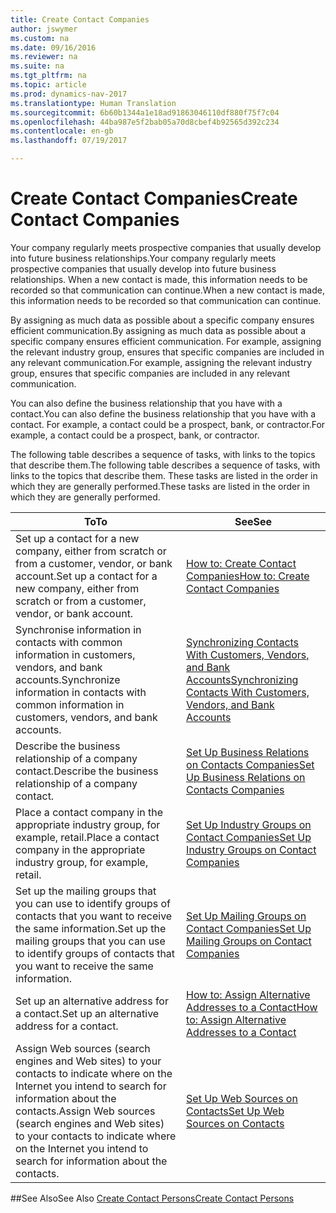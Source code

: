 ```yaml
---
title: Create Contact Companies
author: jswymer
ms.custom: na
ms.date: 09/16/2016
ms.reviewer: na
ms.suite: na
ms.tgt_pltfrm: na
ms.topic: article
ms.prod: dynamics-nav-2017
ms.translationtype: Human Translation
ms.sourcegitcommit: 6b60b1344a1e18ad91863046110df880f75f7c04
ms.openlocfilehash: 44ba987e5f2bab05a70d8cbef4b92565d392c234
ms.contentlocale: en-gb
ms.lasthandoff: 07/19/2017

---
```

# <a name="create-contact-companies"></a><span data-ttu-id="809fa-102">Create Contact Companies</span><span class="sxs-lookup"><span data-stu-id="809fa-102">Create Contact Companies</span></span>
<span data-ttu-id="809fa-103">Your company regularly meets prospective companies that usually develop into future business relationships.</span><span class="sxs-lookup"><span data-stu-id="809fa-103">Your company regularly meets prospective companies that usually develop into future business relationships.</span></span> <span data-ttu-id="809fa-104">When a new contact is made, this information needs to be recorded so that communication can continue.</span><span class="sxs-lookup"><span data-stu-id="809fa-104">When a new contact is made, this information needs to be recorded so that communication can continue.</span></span>

<span data-ttu-id="809fa-105">By assigning as much data as possible about a specific company ensures efficient communication.</span><span class="sxs-lookup"><span data-stu-id="809fa-105">By assigning as much data as possible about a specific company ensures efficient communication.</span></span> <span data-ttu-id="809fa-106">For example, assigning the relevant industry group, ensures that specific companies are included in any relevant communication.</span><span class="sxs-lookup"><span data-stu-id="809fa-106">For example, assigning the relevant industry group, ensures that specific companies are included in any relevant communication.</span></span>

<span data-ttu-id="809fa-107">You can also define the business relationship that you have with a contact.</span><span class="sxs-lookup"><span data-stu-id="809fa-107">You can also define the business relationship that you have with a contact.</span></span> <span data-ttu-id="809fa-108">For example, a contact could be a prospect, bank, or contractor.</span><span class="sxs-lookup"><span data-stu-id="809fa-108">For example, a contact could be a prospect, bank, or contractor.</span></span>

<span data-ttu-id="809fa-109">The following table describes a sequence of tasks, with links to the topics that describe them.</span><span class="sxs-lookup"><span data-stu-id="809fa-109">The following table describes a sequence of tasks, with links to the topics that describe them.</span></span> <span data-ttu-id="809fa-110">These tasks are listed in the order in which they are generally performed.</span><span class="sxs-lookup"><span data-stu-id="809fa-110">These tasks are listed in the order in which they are generally performed.</span></span>

|<span data-ttu-id="809fa-111">To</span><span class="sxs-lookup"><span data-stu-id="809fa-111">To</span></span> |<span data-ttu-id="809fa-112">See</span><span class="sxs-lookup"><span data-stu-id="809fa-112">See</span></span> |
|---|----|
|<span data-ttu-id="809fa-113">Set up a contact for a new company, either from scratch or from a customer, vendor, or bank account.</span><span class="sxs-lookup"><span data-stu-id="809fa-113">Set up a contact for a new company, either from scratch or from a customer, vendor, or bank account.</span></span>|[<span data-ttu-id="809fa-114">How to: Create Contact Companies</span><span class="sxs-lookup"><span data-stu-id="809fa-114">How to: Create Contact Companies</span></span>](marketing-how-create-contact-companies.md)|
|<span data-ttu-id="809fa-115">Synchronise information in contacts with common information in customers, vendors, and bank accounts.</span><span class="sxs-lookup"><span data-stu-id="809fa-115">Synchronize information in contacts with common information in customers, vendors, and bank accounts.</span></span>|[<span data-ttu-id="809fa-116">Synchronizing Contacts With Customers, Vendors, and Bank Accounts</span><span class="sxs-lookup"><span data-stu-id="809fa-116">Synchronizing Contacts With Customers, Vendors, and Bank Accounts</span></span>](marketing-synchronize-contacts-customers-vendors-bank-accounts.md)|
|<span data-ttu-id="809fa-117">Describe the business relationship of a company contact.</span><span class="sxs-lookup"><span data-stu-id="809fa-117">Describe the business relationship of a company contact.</span></span>|[<span data-ttu-id="809fa-118">Set Up Business Relations on Contacts Companies</span><span class="sxs-lookup"><span data-stu-id="809fa-118">Set Up Business Relations on Contacts Companies</span></span>](marketing-business-relations.md)|
|<span data-ttu-id="809fa-119">Place a contact company in the appropriate industry group, for example, retail.</span><span class="sxs-lookup"><span data-stu-id="809fa-119">Place a contact company in the appropriate industry group, for example, retail.</span></span>|[<span data-ttu-id="809fa-120">Set Up Industry Groups on Contact Companies</span><span class="sxs-lookup"><span data-stu-id="809fa-120">Set Up Industry Groups on Contact Companies</span></span>](marketing-industry-groups.md)|
|<span data-ttu-id="809fa-121">Set up the mailing groups that you can use to identify groups of contacts that you want to receive the same information.</span><span class="sxs-lookup"><span data-stu-id="809fa-121">Set up the mailing groups that you can use to identify groups of contacts that you want to receive the same information.</span></span>|[<span data-ttu-id="809fa-122">Set Up Mailing Groups on Contact Companies</span><span class="sxs-lookup"><span data-stu-id="809fa-122">Set Up Mailing Groups on Contact Companies</span></span>](marketing-mailing-groups.md)|
|<span data-ttu-id="809fa-123">Set up an alternative address for a contact.</span><span class="sxs-lookup"><span data-stu-id="809fa-123">Set up an alternative address for a contact.</span></span>|[<span data-ttu-id="809fa-124">How to: Assign Alternative Addresses to a Contact</span><span class="sxs-lookup"><span data-stu-id="809fa-124">How to: Assign Alternative Addresses to a Contact</span></span>](marketing-how-assign-alternative-address.md)|
|<span data-ttu-id="809fa-125">Assign Web sources (search engines and Web sites) to your contacts to indicate where on the Internet you intend to search for information about the contacts.</span><span class="sxs-lookup"><span data-stu-id="809fa-125">Assign Web sources (search engines and Web sites) to your contacts to indicate where on the Internet you intend to search for information about the contacts.</span></span>|[<span data-ttu-id="809fa-126">Set Up Web Sources on Contacts</span><span class="sxs-lookup"><span data-stu-id="809fa-126">Set Up Web Sources on Contacts</span></span>](marketing-web-sources.md)|

##<a name="see-also"></a><span data-ttu-id="809fa-127">See Also</span><span class="sxs-lookup"><span data-stu-id="809fa-127">See Also</span></span>
[<span data-ttu-id="809fa-128">Create Contact Persons</span><span class="sxs-lookup"><span data-stu-id="809fa-128">Create Contact Persons</span></span>](marketing-create-contact-persons.md)

